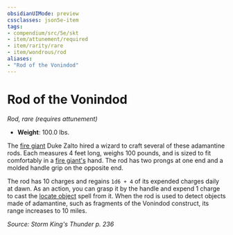 ```yaml
---
obsidianUIMode: preview
cssclasses: json5e-item
tags:
- compendium/src/5e/skt
- item/attunement/required
- item/rarity/rare
- item/wondrous/rod
aliases: 
- "Rod of the Vonindod"
---
```

# Rod of the Vonindod
*Rod, rare (requires attunement)*  

- **Weight**: 100.0 lbs.

The [fire giant](Mechanics/bestiary/giant/fire-giant.md) Duke Zalto hired a wizard to craft several of these adamantine rods. Each measures 4 feet long, weighs 100 pounds, and is sized to fit comfortably in a [fire giant's](Mechanics/bestiary/giant/fire-giant.md) hand. The rod has two prongs at one end and a molded handle grip on the opposite end.

The rod has 10 charges and regains `1d6 + 4` of its expended charges daily at dawn. As an action, you can grasp it by the handle and expend 1 charge to cast the [locate object](Mechanics/spells/locate-object.md) spell from it. When the rod is used to detect objects made of adamantine, such as fragments of the Vonindod construct, its range increases to 10 miles.

*Source: Storm King's Thunder p. 236*